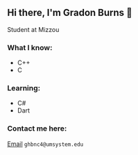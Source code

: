 ## Hi there, I'm Gradon Burns 👋
Student at Mizzou
### What I know: 
- C++
- C
### Learning:
- C#
- Dart

### Contact me here:
[Email](mailto:ghbnc4@umsystem.edu) `ghbnc4@umsystem.edu`
